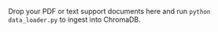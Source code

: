 Drop your PDF or text support documents here and run `python data_loader.py` to ingest into ChromaDB.